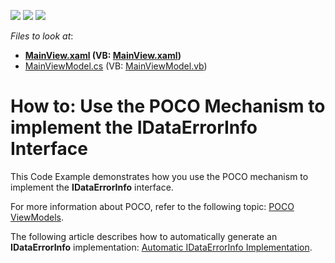 <!-- default badges list -->
![](https://img.shields.io/endpoint?url=https://codecentral.devexpress.com/api/v1/VersionRange/128658420/21.1.5%2B)
[![](https://img.shields.io/badge/Open_in_DevExpress_Support_Center-FF7200?style=flat-square&logo=DevExpress&logoColor=white)](https://supportcenter.devexpress.com/ticket/details/E5151)
[![](https://img.shields.io/badge/📖_How_to_use_DevExpress_Examples-e9f6fc?style=flat-square)](https://docs.devexpress.com/GeneralInformation/403183)
<!-- default badges end -->
<!-- default file list -->
*Files to look at*:

* **[MainView.xaml](./CS/View/MainView.xaml) (VB: [MainView.xaml](./VB/View/MainView.xaml))**
* [MainViewModel.cs](./CS/ViewModel/MainViewModel.cs) (VB: [MainViewModel.vb](./VB/ViewModel/MainViewModel.vb))
<!-- default file list end -->
# How to: Use the POCO Mechanism to implement the IDataErrorInfo Interface


This Code Example demonstrates how you use the POCO mechanism to implement the **IDataErrorInfo** interface.

For more information about POCO, refer to the following topic: [POCO ViewModels](https://docs.devexpress.com/WPF/17352/mvvm-framework/viewmodels/poco-viewmodels).

The following article describes how to automatically generate an **IDataErrorInfo** implementation: [Automatic IDataErrorInfo Implementation](https://docs.devexpress.com/WPF/17352/mvvm-framework/viewmodels/poco-viewmodels#idataerrorinfo).
